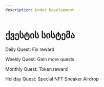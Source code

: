 ```yaml
---
description: Under Development
---
```


# ქვესტის სისტემა

Daily Quest: Fix reward

Weekly Quest: Gain more quests

Monthly Quest: Token reward

Holiday Quest: Special NFT Sneaker Airdrop
